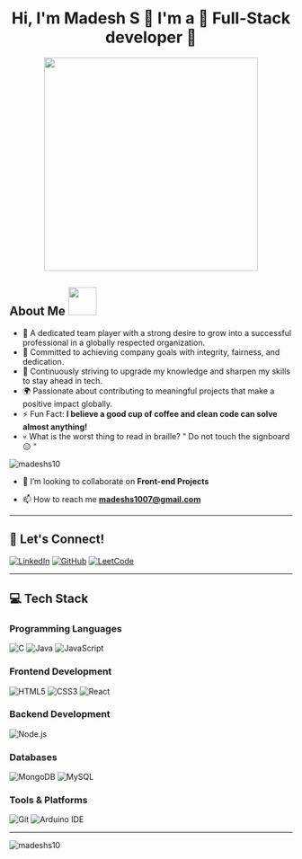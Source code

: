 <h1 align="center">Hi, I'm Madesh S 👋 I'm a 🚀 Full-Stack developer 🚀</h1>

<p  align="center"><img height="380" src = "https://github.com/madeshs10/Madesh_S/blob/main/git2.gif"></p>

## About Me <img src="https://media.giphy.com/media/mGcNjsfWAjY5AEZNw6/giphy.gif" width="50">

- 🤝 A dedicated team player with a strong desire to grow into a successful professional in a globally respected organization.
- 🎯 Committed to achieving company goals with integrity, fairness, and dedication.
- 🚀 Continuously striving to upgrade my knowledge and sharpen my skills to stay ahead in tech.
- 🌍 Passionate about contributing to meaningful projects that make a positive impact globally.
- ⚡ Fun Fact: **I believe a good cup of coffee and clean code can solve almost anything!**
- 💀 What is the worst thing to read in braille? " Do not touch the signboard 😑 "

<p align="left"> <img src="https://komarev.com/ghpvc/?username=madeshs10&label=Profile%20views&color=0e75b6&style=flat" alt="madeshs10" /> </p>

- 👯 I’m looking to collaborate on **Front-end Projects**

- 📫 How to reach me **madeshs1007@gmail.com**

---

## 🤝 Let's Connect!

[![LinkedIn](https://img.shields.io/badge/LinkedIn-0077B5?style=for-the-badge&logo=linkedin&logoColor=white)](https://www.linkedin.com/in/s-madesh/)
[![GitHub](https://img.shields.io/badge/GitHub-100000?style=for-the-badge&logo=github&logoColor=white)](https://github.com/madeshs10/Madesh_S)
[![LeetCode](https://img.shields.io/badge/LeetCode-FFA116?style=for-the-badge&logo=leetcode&logoColor=black)](https://leetcode.com/u/Madesh_10/)

---

## 💻 Tech Stack

<div align="left">

### Programming Languages

![C](https://img.shields.io/badge/C-%2300599C.svg?style=for-the-badge&logo=c&logoColor=white)
![Java](https://img.shields.io/badge/Java-%23ED8B00.svg?style=for-the-badge&logo=openjdk&logoColor=white)
![JavaScript](https://img.shields.io/badge/JavaScript-%23323330.svg?style=for-the-badge&logo=javascript&logoColor=%23F7DF1E)

### Frontend Development

![HTML5](https://img.shields.io/badge/HTML5-%23E34F26.svg?style=for-the-badge&logo=html5&logoColor=white)
![CSS3](https://img.shields.io/badge/CSS3-%231572B6.svg?style=for-the-badge&logo=css3&logoColor=white)
![React](https://img.shields.io/badge/React-%2320232A.svg?style=for-the-badge&logo=react&logoColor=%2361DAFB)

### Backend Development

![Node.js](https://img.shields.io/badge/Node.js-%23339933.svg?style=for-the-badge&logo=node.js&logoColor=white)

### Databases

![MongoDB](https://img.shields.io/badge/MongoDB-%234ea94b.svg?style=for-the-badge&logo=mongodb&logoColor=white)
![MySQL](https://img.shields.io/badge/MySQL-%2300f.svg?style=for-the-badge&logo=mysql&logoColor=white)

### Tools & Platforms

![Git](https://img.shields.io/badge/Git-%23F05033.svg?style=for-the-badge&logo=git&logoColor=white)
![Arduino IDE](https://img.shields.io/badge/Arduino-00979D?style=for-the-badge&logo=arduino&logoColor=white)

</div>

---

<p><img align="center" src="https://github-readme-stats.vercel.app/api/top-langs?username=madeshs10&show_icons=true&locale=en&layout=compact" alt="madeshs10" /></p>


